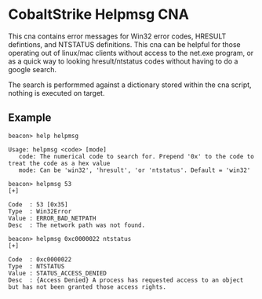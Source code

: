 # CobaltStrike Helpmsg CNA

This cna contains error messages for Win32 error codes, HRESULT defintions, and NTSTATUS definitions. This cna can be helpful for those operating out of linux/mac clients without access to the net.exe program, or as a quick way to looking hresult/ntstatus codes without having to do a google search.

The search is performmed against a dictionary stored within the cna script, nothing is executed on target.

## Example

```
beacon> help helpmsg

Usage: helpmsg <code> [mode]
   code: The numerical code to search for. Prepend '0x' to the code to treat the code as a hex value
   mode: Can be 'win32', 'hresult', 'or 'ntstatus'. Default = 'win32'

beacon> helpmsg 53
[+] 

Code  : 53 [0x35]
Type  : Win32Error
Value : ERROR_BAD_NETPATH
Desc  : The network path was not found.

beacon> helpmsg 0xc0000022 ntstatus
[+] 

Code  : 0xc0000022
Type  : NTSTATUS
Value : STATUS_ACCESS_DENIED
Desc  : {Access Denied} A process has requested access to an object but has not been granted those access rights.
```